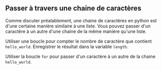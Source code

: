 ## Passer à travers une chaine de caractères

Comme discuter préalablement, une chaine de caractères en python est d'une certaine manière similaire à une liste.
Vous pouvez passer d'un caractère à un autre d'une chaine de la même manière qu'une liste.

Utiliser une boucle pour compter le nombre de caractère que contient `hello_world`. Enregistrer le résultat dans 
la variable `length`. 

<div class='hint'>Utiliser la boucle <code>for</code> pour passer d'un caractère à un autre de la chaine <code>hello_world</code>.</div>
